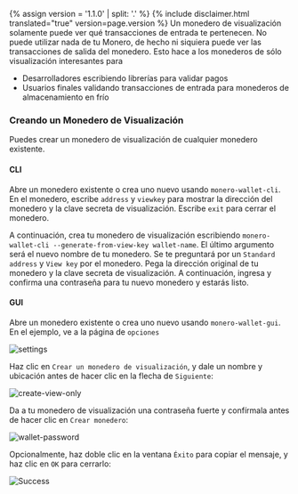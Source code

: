 {% assign version = '1.1.0' | split: '.' %}
{% include disclaimer.html translated="true" version=page.version %}
Un monedero de visualización solamente puede ver qué transacciones de entrada te pertenecen. No puede utilizar nada de tu Monero, de hecho ni siquiera puede ver las transacciones de salida del monedero. Esto hace a los monederos de sólo visualización interesantes para

* Desarrolladores escribiendo librerías para validar pagos
* Usuarios finales validando transacciones de entrada para monederos de almacenamiento en frío

### Creando un Monedero de Visualización

Puedes crear un monedero de visualización de cualquier monedero existente.

#### CLI

Abre un monedero existente o crea uno nuevo usando `monero-wallet-cli`. En el monedero, escribe `address` y `viewkey` para mostrar la dirección del monedero y la clave secreta de visualización. Escribe `exit` para cerrar el monedero.

A continuación, crea tu monedero de visualización escribiendo `monero-wallet-cli --generate-from-view-key wallet-name`. El último argumento será el nuevo nombre de tu monedero. Se te preguntará por un `Standard address` y `View key` por el monedero. Pega la dirección original de tu monedero y la clave secreta de visualización. A continuación, ingresa y confirma una contraseña para tu nuevo monedero y estarás listo.

#### GUI

Abre un monedero existente o crea uno nuevo usando `monero-wallet-gui`. En el ejemplo, ve a la página de `opciones`

![settings](png/view-only/settings.png)

Haz clic en `Crear un monedero de visualización`, y dale un nombre y ubicación antes de hacer clic en la flecha de `Siguiente`:

![create-view-only](png/view-only/create-view-only.png)

Da a tu monedero de visualización una contraseña fuerte y confírmala antes de hacer clic en `Crear monedero`:

![wallet-password](png/view-only/wallet-password.png)

Opcionalmente, haz doble clic en la ventana `Éxito` para copiar el mensaje, y haz clic en `OK` para cerrarlo:

![Success](png/view-only/Success.png)
